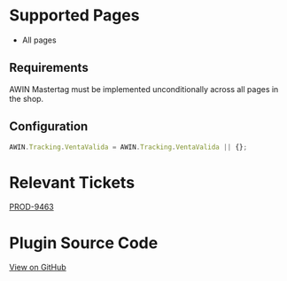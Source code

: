 # Supported Pages

- All pages

## Requirements

AWIN Mastertag must be implemented unconditionally across all pages in
the shop.

## Configuration

``` javascript
AWIN.Tracking.VentaValida = AWIN.Tracking.VentaValida || {};
```



# Relevant Tickets

[PROD-9463](https://jira.awin.com/browse/PROD-9463)

# Plugin Source Code

[View on
GitHub](https://github.com/awin/tracking-advertiser-mastertag/blob/master/src/plugins/thirdParty/ventaValida/plugin.js)